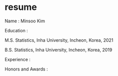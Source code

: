 # resume
Name : Minsoo Kim

Education :

M.S. Statistics, Inha University, Incheon, Korea, 2021

B.S. Statistics, Inha University, Incheon, Korea, 2019

Experience :


Honors and Awards :

